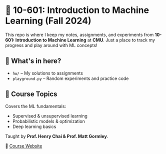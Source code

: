 # 🤖 10-601: Introduction to Machine Learning (Fall 2024)

This repo is where I keep my notes, assignments, and experiments from **10-601: Introduction to Machine Learning** at **CMU**. Just a place to track my progress and play around with ML concepts!

## 📌 What's in here?
- `hw/` – My solutions to assignments  
- `playground.py` – Random experiments and practice code  

## 🧠 Course Topics
Covers the ML fundamentals:  
- Supervised & unsupervised learning  
- Probabilistic models & optimization  
- Deep learning basics  

Taught by **Prof. Henry Chai & Prof. Matt Gormley**.  

📍 [Course Website](https://www.cs.cmu.edu/~mgormley/courses/10601/)
